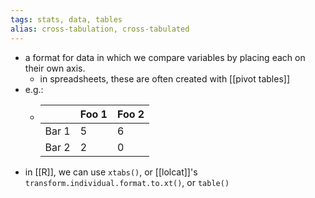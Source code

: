 ```yaml
---
tags: stats, data, tables
alias: cross-tabulation, cross-tabulated
---
```


- a format for data in which we compare variables by placing each on their own axis.
	- in spreadsheets, these are often created with [[pivot tables]]
- e.g.:
	- |  | Foo 1 | Foo 2 |
	  | --- | --- | --- |
	  | Bar 1 | 5 | 6 |
	  | Bar 2 | 2 | 0 |
- in [[R]], we can use `xtabs()`, or [[lolcat]]'s `transform.individual.format.to.xt()`, or `table()`